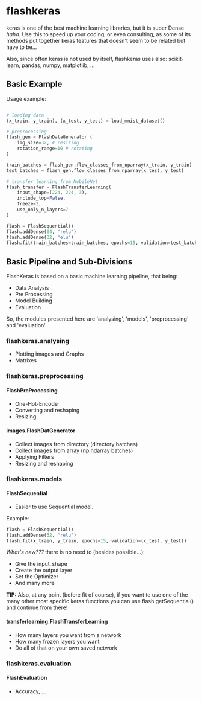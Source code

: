 # flashkeras
keras is one of the best machine learning libraries, but it is super Dense *haha*. Use this to speed up your coding, or even consulting, as some of its methods put together keras features that doesn't seem to be related but have to be...

Also, since often keras is not used by itself, flashkeras uses also: scikit-learn, pandas, numpy, matplotlib, ...

## Basic Example

Usage example:  
```py

# loading data
(x_train, y_train), (x_test, y_test) = load_mnist_dataset()

# preprocessing
flash_gen = FlashDataGenerator (
    img_size=32, # resizing
    rotation_range=10 # rotating
)

train_batches = flash_gen.flow_classes_from_nparray(x_train, y_train)
test_batches = flash_gen.flow_classes_from_nparray(x_test, y_test)

# transfer learning from MobileNet
flash_transfer = FlashTransferLearning(
    input_shape=(224, 224, 3),
    include_top=False, 
    freeze=2, 
    use_only_n_layers=7    
)

flash = FlashSequential()
flash.addDense(64, "relu")
flash.addDense(32, "elu")
flash.fit(train_batches=train_batches, epochs=15, validation=test_batches)
```

## Basic Pipeline and Sub-Divisions
FlashKeras is based on a basic machine learning pipeline, that being:
- Data Analysis
- Pre Processing
- Model Building
- Evaluation

So, the modules presented here are 'analysing', 'models', 'preprocessing' and 'evaluation'.

### flashkeras.analysing
- Plotting images and Graphs
- Matrixes

### flashkeras.preprocessing
#### FlashPreProcessing
- One-Hot-Encode
- Converting and reshaping
- Resizing

#### images.FlashDatGenerator
- Collect images from directory (directory batches)
- Collect images from array (np.ndarray batches)
- Applying Filters
- Resizing and reshaping

### flashkeras.models
#### FlashSequential
- Easier to use Sequential model.

Example:  
```py
flash = FlashSequential()
flash.addDense(32, "relu")
flash.fit(x_train, y_train, epochs=15, validation=(x_test, y_test))
```
*What's new???* there is no need to (besides possible...):
- Give the input_shape
- Create the output layer
- Set the Optimizer
- And many more

**TIP:** Also, at any point (before fit of course), if you want to use one of the many other most specific keras functions you can use flash.getSequential() and continue from there!

#### transferlearning.FlashTransferLearning
- How many layers you want from a network
- How many frozen layers you want
- Do all of that on your own saved network

### flashkeras.evaluation
#### FlashEvaluation
- Accuracy, ...
